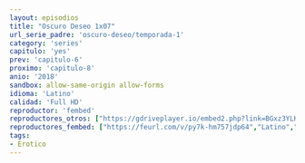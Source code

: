 ```yaml
---
layout: episodios
title: "Oscuro Deseo 1x07"
url_serie_padre: 'oscuro-deseo/temporada-1'
category: 'series'
capitulo: 'yes'
prev: 'capitulo-6'
proximo: 'capitulo-8'
anio: '2018'
sandbox: allow-same-origin allow-forms
idioma: 'Latino'
calidad: 'Full HD'
reproductor: 'fembed'
reproductores_otros: ["https://gdriveplayer.io/embed2.php?link=BGxz3YLHAJGhTbdM1BtvtQZ3FUFg01ifgFJJ9fFW34cC%252BjyLKeasGA5S%252FeJSAT7eG5I7Jxp27Xv5n%252BpouDTye7yrPm9sNoVGXXKA%252FVvUVssqeBb%252BXnoWYYyNHu1xQIEQK13UqKVxEMp2oVJ8ZAG5Z6FbLVJBZxqSWNqNodcnpkgsawo3UgMTxjnrTr0CCNNv3c7%252FPDWtFmiBMRIamGZBK2","Latino","https://gounlimited.to/embed-1zo645zgr0z7.html","Latino"]
reproductores_fembed: ["https://feurl.com/v/py7k-hm757jdp64","Latino","https://feurl.com/v/1ezegcj3jjlm1rq","Latino"]
tags:
- Erotico
---
```












